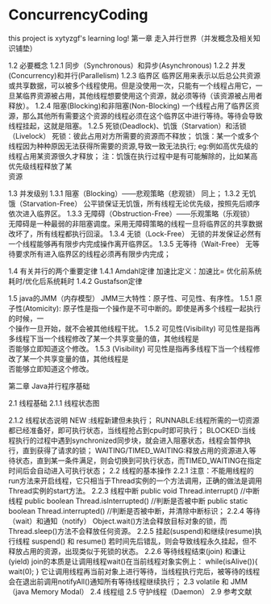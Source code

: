 # ConcurrencyCoding
this project is xytyzgf's learning log!
第一章 走入并行世界（并发概念及相关知识铺垫）

1.2 必要概念
1.2.1 同步（Synchronous）和异步(Asynchronous)
1.2.2 并发(Concurrency)和并行(Parallelism)
1.2.3 临界区
 	临界区用来表示以后总公共资源或共享数据，可以被多个线程使用。但是没使用一次，只能有一个线程占用它，一旦某临界资源被占用，其他线程想要使用这个资源，就必须等待（该资源被占用者释放）。
1.2.4 阻塞(Blocking)和非阻塞(Non-Blocking)
一个线程占用了临界区资源，那么其他所有需要这个资源的线程必须在这个临界区中进行等待。等待会导致线程挂起，这就是阻塞。
1.2.5 死锁(Deadlock)、饥饿（Starvation）和活锁（Livelock）
死锁：彼此占用对方所需要的资源而不释放；
饥饿：某一个或多个线程因为种种原因无法获得所需要的资源,导致一致无法执行;
eg:例如高优先级的线程占用某资源很久才释放；
注：饥饿在执行过程中是有可能解除的，比如某高优先级线程释放了某   
资源	 

1.3 并发级别
1.3.1 阻塞（Blocking）——悲观策略（悲观锁）
同上；
1.3.2 无饥饿（Starvation-Free）
公平锁保证无饥饿，所有线程无论优先级，按照先后顺序依次进入临界区。
1.3.3 无障碍（Obstruction-Free）——乐观策略（乐观锁）
无障碍是一种最弱的非阻塞调度。采用无障碍策略的线程一旦将临界区的共享数据改坏了，所有线程都执行回滚。
1.3.4 无锁（Lock-Free）
无锁的并发保证必然有一个线程能够再有限步内完成操作离开临界区。
1.3.5 无等待（Wait-Free）
无等待要求所有进入临界区的线程必须再有限步内完成；

1.4 有关并行的两个重要定律
1.4.1 Amdahl定律
加速比定义：加速比= 优化前系统耗时/优化后系统耗时
1.4.2 Gustafson定律

1.5 java的JMM（内存模型）
JMM三大特性：原子性、可见性、有序性。
1.5.1 原子性(Atomicity):
原子性是指一个操作是不可中断的。即使是再多个线程一起执行的时候，一	  
个操作一旦开始，就不会被其他线程干扰。
1.5.2 可见性(Visibility)
可见性是指再多线程下当一个线程修改了某一个共享变量的值，其他线程是	
否能够立即知道这个修改。
1.5.3 (Visibility)
可见性是指再多线程下当一个线程修改了某一个共享变量的值，其他线程是	
否能够立即知道这个修改。

第二章 Java并行程序基础

2.1 线程基础
2.1.1 线程状态图

2.1.2 线程状态说明
NEW :线程新建但未执行；
RUNNABLE:线程所需的一切资源都已经准备好，即可执行状态，当线程抢占到cpu时即可执行；
BLOCKED:当线程执行的过程中遇到synchronized同步块，就会进入阻塞状态，线程会暂停执行，直到获得了请求的锁；
WAITING/TIMED_WAITING:释放占用的资源进入等待状态，直到某一条件满足，则会切换到可执行状态，而TIMED_WAITING在指定时间后会自动进入可执行状态；
2.2 线程的基本操作
2.2.1 注意：不能用线程的run方法来开启线程，它只相当于Thread实例的一个方法调用，正确的做法是调用Thread实例的start方法。
2.2.3 线程中断
public void Thread.interrupt()        //中断线程
public boolean Thread.isInterrupted() //判断是否被中断
public static boolean Thread.interrupted() //判断是否被中断，并清除中断标识；
2.2.4 等待（wait）和通知（notify）
Object.wait()方法会释放目标对象的锁，而Thread.sleep()方法不会释放任何资源。
2.2.5 挂起(suspend)和继续(resume)执行线程
suspend() 和 resume() 若时间先后错乱，则会导致线程永久挂起，但不释放占用的资源，出现类似于死锁的状态。
2.2.6 等待线程结束(join) 和谦让(yield)
join的本质是让调用线程wait()在当前线程对象实例上：
while(isAlive()){
wait(0);
}
它让调用线程再当前对象上进行等待，当线程执行完后，被等待的线程会在退出前调用notifyAll()通知所有等待线程继续执行；
2.3 volatile 和 JMM（java Memory Modal）
2.4 线程组
2.5 守护线程（Daemon）
2.9 参考文献

